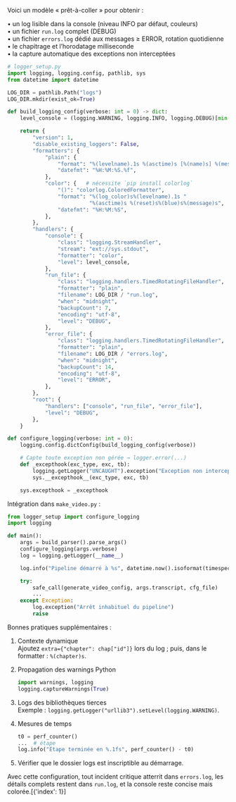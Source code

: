 Voici un modèle « prêt-à-coller » pour obtenir :

• un log lisible dans la console (niveau INFO par défaut, couleurs)  
• un fichier `run.log` complet (DEBUG)  
• un fichier `errors.log` dédié aux messages ≥ ERROR, rotation quotidienne  
• le chapitrage et l’horodatage milliseconde  
• la capture automatique des exceptions non interceptées

```python
# logger_setup.py
import logging, logging.config, pathlib, sys
from datetime import datetime

LOG_DIR = pathlib.Path("logs")
LOG_DIR.mkdir(exist_ok=True)

def build_logging_config(verbose: int = 0) -> dict:
    level_console = (logging.WARNING, logging.INFO, logging.DEBUG)[min(verbose, 2)]

    return {
        "version": 1,
        "disable_existing_loggers": False,
        "formatters": {
            "plain": {
                "format": "%(levelname).1s %(asctime)s [%(name)s] %(message)s",
                "datefmt": "%H:%M:%S.%f",
            },
            "color": {   # nécessite `pip install colorlog`
                "()": "colorlog.ColoredFormatter",
                "format": "%(log_color)s%(levelname).1s "
                          "%(asctime)s %(reset)s%(blue)s%(message)s",
                "datefmt": "%H:%M:%S",
            },
        },
        "handlers": {
            "console": {
                "class": "logging.StreamHandler",
                "stream": "ext://sys.stdout",
                "formatter": "color",
                "level": level_console,
            },
            "run_file": {
                "class": "logging.handlers.TimedRotatingFileHandler",
                "formatter": "plain",
                "filename": LOG_DIR / "run.log",
                "when": "midnight",
                "backupCount": 7,
                "encoding": "utf-8",
                "level": "DEBUG",
            },
            "error_file": {
                "class": "logging.handlers.TimedRotatingFileHandler",
                "formatter": "plain",
                "filename": LOG_DIR / "errors.log",
                "when": "midnight",
                "backupCount": 14,
                "encoding": "utf-8",
                "level": "ERROR",
            },
        },
        "root": {
            "handlers": ["console", "run_file", "error_file"],
            "level": "DEBUG",
        },
    }

def configure_logging(verbose: int = 0):
    logging.config.dictConfig(build_logging_config(verbose))

    # Capte toute exception non gérée → logger.error(...)
    def _excepthook(exc_type, exc, tb):
        logging.getLogger("UNCAUGHT").exception("Exception non interceptée :", exc_info=(exc_type, exc, tb))
        sys.__excepthook__(exc_type, exc, tb)

    sys.excepthook = _excepthook
```

Intégration dans `make_video.py` :

```python
from logger_setup import configure_logging
import logging

def main():
    args = build_parser().parse_args()
    configure_logging(args.verbose)
    log = logging.getLogger(__name__)

    log.info("Pipeline démarré à %s", datetime.now().isoformat(timespec='seconds'))

    try:
        safe_call(generate_video_config, args.transcript, cfg_file)
        ...
    except Exception:
        log.exception("Arrêt inhabituel du pipeline")
        raise
```

Bonnes pratiques supplémentaires :

1. Contexte dynamique  
   Ajoutez `extra={"chapter": chap["id"]}` lors du log ; puis, dans le formatter : `%(chapter)s`.

2. Propagation des warnings Python  
   ```python
   import warnings, logging
   logging.captureWarnings(True)
   ```

3. Logs des bibliothèques tierces  
   Exemple : `logging.getLogger("urllib3").setLevel(logging.WARNING)`.

4. Mesures de temps  
   ```python
   t0 = perf_counter()
   ...  # étape
   log.info("Étape terminée en %.1fs", perf_counter() - t0)
   ```

5. Vérifier que le dossier logs est inscriptible au démarrage.

Avec cette configuration, tout incident critique atterrit dans `errors.log`, les détails complets restent dans `run.log`, et la console reste concise mais colorée.[{'index': 1}]